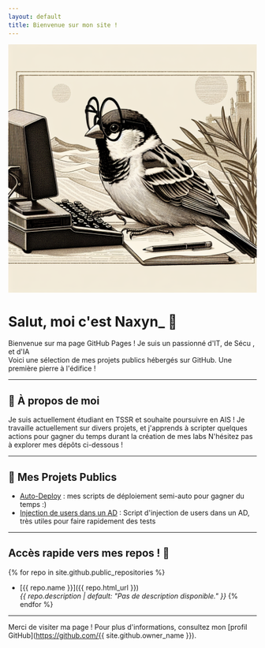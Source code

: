 ```yaml
---
layout: default
title: Bienvenue sur mon site !
---
```

![Passero](files/birdy.png)

# Salut, moi c'est Naxyn_ 👋

Bienvenue sur ma page GitHub Pages ! Je suis un passionné d'IT, de Sécu , et d'IA   
Voici une sélection de mes projets publics hébergés sur GitHub. Une première pierre à l'édifice !

---

## 🌟 À propos de moi

Je suis actuellement étudiant en TSSR et souhaite poursuivre en AIS ! 
Je travaille actuellement sur divers projets, et j'apprends à scripter quelques actions pour gagner du temps durant la création de mes labs
N'hésitez pas à explorer mes dépôts ci-dessous !

---

## 🚀 Mes Projets Publics 

- [Auto-Deploy](https://github.com/Naxyrius/auto_deploy) : mes scripts de déploiement semi-auto pour gagner du temps :)
- [Injection de users dans un AD](https://github.com/Naxyrius/user_injector_ad) : Script d'injection de users dans un AD, très utiles pour faire rapidement des tests


---

## Accès rapide vers mes repos ! 🐥

{% for repo in site.github.public_repositories %}
- [{{ repo.name }}]({{ repo.html_url }})  
  *{{ repo.description | default: "Pas de description disponible." }}*
{% endfor %}

---

Merci de visiter ma page ! Pour plus d'informations, consultez mon [profil GitHub](https://github.com/{{ site.github.owner_name }}).

